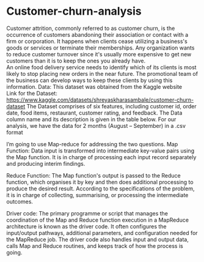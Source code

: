 # Customer-churn-analysis
Customer attrition, commonly referred to as customer churn, is the occurrence of customers abandoning their association or 
contact with a firm or corporation. It happens when clients cease utilizing a business's goods or services or terminate their 
memberships. Any organization wants to reduce customer turnover since it's usually more expensive to get new customers than 
it is to keep the ones you already have.  
An online food delivery service needs to identify which of its clients is most likely to stop placing new orders in the near future. 
The promotional team of the business can develop ways to keep these clients by using this information. 
Data: 
This dataset was obtained from the Kaggle website  
Link for the Dataset: https://www.kaggle.com/datasets/shreyaskharasambale/customer-churn-dataset 
The Dataset comprises of six features, including customer id, order date, food items, restaurant, customer rating, and feedback. 
The Data column name and its description is given in the table below. For our analysis, we have the data for 2 months (August – 
September) in a .csv format 

I’m going to use Map-reduce for addressing the two questions. 
Map Function: Data input is transformed into intermediate key-value pairs using the Map function. It is in charge of 
processing each input record separately and producing interim findings. 

Reduce Function: The Map function's output is passed to the Reduce function, which organises it by key and then does 
additional processing to produce the desired result. According to the specifications of the problem, it is in charge of collecting, 
summarising, or processing the intermediate outcomes. 

Driver code: The primary programme or script that manages the coordination of the Map and Reduce function execution in a 
MapReduce architecture is known as the driver code. It often configures the input/output pathways, additional parameters, and 
configuration needed for the MapReduce job. The driver code also handles input and output data, calls Map and Reduce routines, 
and keeps track of how the process is going. 
